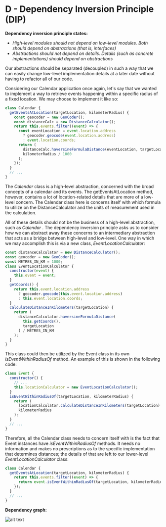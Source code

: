 # D - Dependency Inversion Principle (DIP)

**Dependency inversion principle states:**

- _High-level modules should not depend on low-level modules. Both should
  depend on abstractions (that is, interfaces)_
- _Abstractions should not depend on details. Details (such as concrete
  implementations) should depend on abstractions_

Our abstractions should be separated (decoupled) in such a way that we can easily change low-level implementation details at a later date without having to refactor all of our code.

Considering our Calendar application once again, let's say that we wanted to implement a way to retrieve events happening within a specific radius of a fixed location. We may choose to implement it like so:

```javascript
class Calendar {
  getEventsAtLocation(targetLocation, kilometerRadius) {
    const geocoder = new GeoCoder();
    const distanceCalc = new DistanceCalculator();
    return this.events.filter((event) => {
      const eventLocation = event.location.address
        ? geocoder.geocode(event.location.address)
        : event.location.coords;
      return (
        distanceCalc.haversineFormulaDistance(eventLocation, targetLocation) <=
        kilometerRadius / 1000
      );
    });
  }
  // ...
}
```

The _Calendar_ class is a high-level abstraction, concerned with the broad concepts of a calendar and its events. The getEventsAtLocation method, however, contains a lot of location-related details that are more of a low-level concern. The Calendar class here is concerns itself with which formula to utilize on the DistanceCalculator and the units of measurement used in the calculation.

All of these details should not be the business of a high-level abstraction, such as _Calendar_ . The dependency inversion principle asks us to consider how we can abstract
away these concerns to an intermediary abstraction that acts as a bridge between high-level and low-level. One way in which we may accomplish this is via a new class, _EventLocationCalculator_:

```javascript
const distanceCalculator = new DistanceCalculator();
const geocoder = new GeoCoder();
const METRES_IN_KM = 1000;
class EventLocationCalculator {
  constructor(event) {
    this.event = event;
  }
  getCoords() {
    return this.event.location.address
      ? geocoder.geocode(this.event.location.address)
      : this.event.location.coords;
  }
  calculateDistanceInKilometers(targetLocation) {
    return (
      distanceCalculator.haversineFormulaDistance(
        this.getCoords(),
        targetLocation
      ) / METRES_IN_KM
    );
  }
}
```

This class could then be utilized by the Event class in its own _isEventWithinRadiusOf_ method. An example of this is shown in the following code:

```javascript
class Event {
  constructor() {
    // ...
    this.locationCalculator = new EventLocationCalculator();
  }
  isEventWithinRadiusOf(targetLocation, kilometerRadius) {
    return (
      locationCalculator.calculateDistanceInKilometers(targetLocation) <=
      kilometerRadius
    );
  }
  // ...
}
```

Therefore, all the Calendar class needs to concern itself with is the fact that Event instances have _isEventWithinRadiusOf_ methods. It needs no information and makes no prescriptions as to the specific implementation that determines distances; the details of that
are left to our lower-level _EventLocationCalculator_ class:

```javascript
class Calendar {
  getEventsAtLocation(targetLocation, kilometerRadius) {
    return this.events.filter((event) => {
      return event.isEventWithinRadiusOf(targetLocation, kilometerRadius);
    });
  }
  // ...
}
```

**Dependency graph:**

![alt text](image.png)
